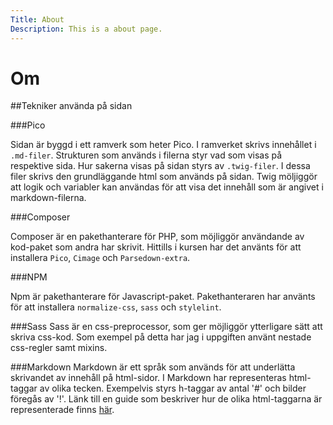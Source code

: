 ```yaml
---
Title: About
Description: This is a about page.
---
```


Om
==========================

##Tekniker använda på sidan

###Pico

Sidan är byggd i ett ramverk som heter Pico. I ramverket skrivs innehållet i `.md-filer`. Strukturen som används i filerna styr vad som visas på respektive sida. Hur sakerna visas på sidan styrs av `.twig-filer`. I dessa filer skrivs den grundläggande html som används på sidan. Twig möljiggör att logik och variabler kan användas för att visa det innehåll som är angivet i markdown-filerna.

###Composer

Composer är en pakethanterare för PHP, som möjliggör användande av kod-paket som andra har skrivit. Hittills i kursen har det använts för att installera `Pico`, `Cimage` och `Parsedown-extra`.

###NPM

Npm är pakethanterare för Javascript-paket. Pakethanteraren har använts för att installera `normalize-css`, `sass` och `stylelint`.

###Sass
Sass är en css-preprocessor, som ger möjliggör ytterligare sätt att skriva css-kod. Som exempel på detta har jag i uppgiften använt nestade css-regler samt mixins.

###Markdown
Markdown är ett språk som används för att underlätta skrivandet av innehåll på html-sidor. I Markdown har representeras html-taggar av olika tecken. Exempelvis styrs h-taggar av antal '#' och bilder föregås av '!'. Länk till en guide som beskriver hur de olika html-taggarna är representerade finns [här](https://www.markdownguide.org/cheat-sheet/).
